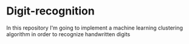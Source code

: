 # Digit-recognition
In this repository I'm going to implement a machine learning clustering algorithm in order to recognize handwritten digits
